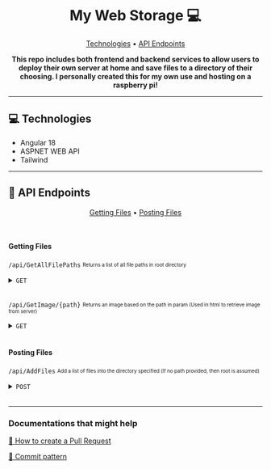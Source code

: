 <h1 align="center" style="font-weight: bold;">My Web Storage 💻</h1>

<p align="center">
 <a href="#tech">Technologies</a> • 
  <a href="#routes">API Endpoints</a>
</p>

<p align="center">
    <b>This repo includes both frontend and backend services to allow users to deploy their own server at home and save files to a directory of their choosing. I personally created this for my own use and hosting on a raspberry pi!</b>
</p>
<hr>
<h2 id="technologies">💻 Technologies</h2>

- Angular 18
- ASPNET WEB API
- Tailwind

<hr>
<h2 id="routes">📍 API Endpoints</h2>
<p align="center">
 <a href="#getting-files">Getting Files</a> • 
  <a href="#posting-files">Posting Files</a>
</p>
​
<h4 id="getting-files">Getting Files</h4> 

<code>/api/GetAllFilePaths</code> 
<sub><sup>Returns a list of all file paths in root directory</sup></sub>

<details>
 <summary><code>GET</code></summary>

##### Parameters

> None

##### Responses

> | http code     | content-type                             | response                                                            |
> |---------------|------------------------------------------|---------------------------------------------------------------------|
> | `200`         | `application/json; charset=utf-8`        | String[] FilePaths                                |
> | `400`         | `application/json`                       | `{"code":"400","message":"Bad Request"}`                            |

</details><br>

<code>/api/GetImage/{path}</code> 
<sub><sup>Returns an image based on the path in param (Used in html to retrieve image from server)</sup></sub>

<details>
 <summary><code>GET</code></summary>

##### Parameters

> | name      |  type     | data type               | description                                                           |
> |-----------|-----------|-------------------------|-----------------------------------------------------------------------|
> | Path      |  required | string   | path of the file recieved from the endpoint 'GetAllFilePaths'  |

##### Responses

> | http code     | content-type                             | response                                                            |
> |---------------|------------------------------------------|---------------------------------------------------------------------|
> | `200`         | `image/{extension}`        | File Image                                |
> | `400`         | `application/json`                       | `{"code":"400","message":"Bad Request"}`                            |

</details><br>

<h4 id="posting-files">Posting Files</h4> 

<code>/api/AddFiles</code> 
<sub><sup>Add a list of files into the directory specified (If no path provided, then root is assumed)</sup></sub>

<details>
 <summary><code>POST</code></summary>

##### Parameters

> | name      |  type     | data type               | description                                                           |
> |-----------|-----------|-------------------------|-----------------------------------------------------------------------|
> | Path      |  not required | string   | path to upload images into based from root  |
> | Files      |  required | FileList   | List of files from form data  |

##### Responses

> | http code     | content-type                             | response                                                            |
> |---------------|------------------------------------------|---------------------------------------------------------------------|
> | `200`         | `application/json; charset=utf-8`        | `{"code":"200","message":"All files successfully uploaded to {path}"}`                               |
> | `400`         | `application/json`                       | `{"code":"400","message":"Bad Request"}`                            |

</details><br>

<hr>

<h3>Documentations that might help</h3>

[📝 How to create a Pull Request](https://www.atlassian.com/br/git/tutorials/making-a-pull-request)

[💾 Commit pattern](https://gist.github.com/joshbuchea/6f47e86d2510bce28f8e7f42ae84c716)
